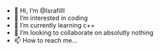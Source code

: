 - 👋 Hi, I’m @Israfilll
- 👀 I’m interested in coding
- 🌱 I’m currently learning c++
- 💞️ I’m looking to collaborate on absolutly nothing
- 📫 How to reach me...

<!---
Israfilll/Israfilll is a ✨ special ✨ repository because its `README.md` (this file) appears on your GitHub profile.
You can click the Preview link to take a look at your changes.
--->
